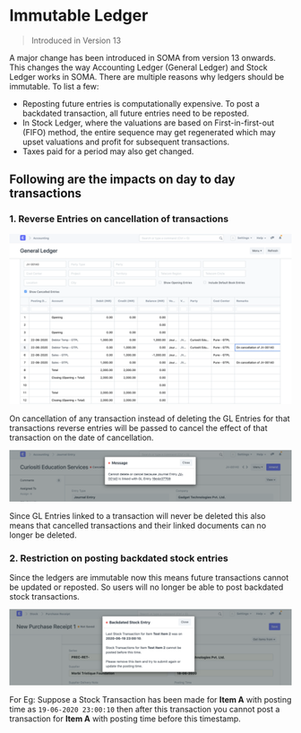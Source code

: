 
# Immutable Ledger



> 
> Introduced in Version 13
> 
> 
> 


A major change has been introduced in SOMA from version 13 onwards. This changes the way Accounting Ledger (General Ledger) and Stock Ledger works in SOMA. There are multiple reasons why ledgers should be immutable. To list a few:


* Reposting future entries is computationally expensive. To post a backdated transaction, all future entries need to be reposted.
* In Stock Ledger, where the valuations are based on First-in-first-out (FIFO) method, the entire sequence may get regenerated which may upset valuations and profit for subsequent transactions.
* Taxes paid for a period may also get changed.


## Following are the impacts on day to day transactions


### 1. Reverse Entries on cancellation of transactions


![General Ledger](/files/general-ledgercb549a.png)


On cancellation of any transaction instead of deleting the GL Entries for that transactions reverse entries will be passed to cancel the effect of that transaction on the date of cancellation.


![Document Delete](/files/document-delete.png)


Since GL Entries linked to a transaction will never be deleted this also means that cancelled transactions and their linked documents can no longer be deleted.


### 2. Restriction on posting backdated stock entries


Since the ledgers are immutable now this means future transactions cannot be updated or reposted.
So users will no longer be able to post backdated stock transactions.


![Back Dated Entry](/files/backdated-entry603ad4.png)


For Eg: Suppose a Stock Transaction has been made for **Item A** with posting time as `19-06-2020 23:00:10` then after this transaction you cannot post a transaction for **Item A** with posting time before this timestamp.


